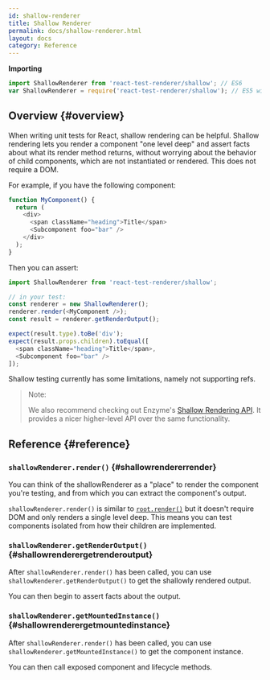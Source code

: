 ```yaml
---
id: shallow-renderer
title: Shallow Renderer
permalink: docs/shallow-renderer.html
layout: docs
category: Reference
---
```


**Importing**

```javascript
import ShallowRenderer from 'react-test-renderer/shallow'; // ES6
var ShallowRenderer = require('react-test-renderer/shallow'); // ES5 with npm
```

## Overview {#overview}

When writing unit tests for React, shallow rendering can be helpful. Shallow rendering lets you render a component "one level deep" and assert facts about what its render method returns, without worrying about the behavior of child components, which are not instantiated or rendered. This does not require a DOM.

For example, if you have the following component:

```javascript
function MyComponent() {
  return (
    <div>
      <span className="heading">Title</span>
      <Subcomponent foo="bar" />
    </div>
  );
}
```

Then you can assert:

```javascript
import ShallowRenderer from 'react-test-renderer/shallow';

// in your test:
const renderer = new ShallowRenderer();
renderer.render(<MyComponent />);
const result = renderer.getRenderOutput();

expect(result.type).toBe('div');
expect(result.props.children).toEqual([
  <span className="heading">Title</span>,
  <Subcomponent foo="bar" />
]);
```

Shallow testing currently has some limitations, namely not supporting refs.

> Note:
>
> We also recommend checking out Enzyme's [Shallow Rendering API](https://airbnb.io/enzyme/docs/api/shallow.html). It provides a nicer higher-level API over the same functionality.

## Reference {#reference}

### `shallowRenderer.render()` {#shallowrendererrender}

You can think of the shallowRenderer as a "place" to render the component you're testing, and from which you can extract the component's output.

`shallowRenderer.render()` is similar to [`root.render()`](/docs/react-dom-client.html#createroot) but it doesn't require DOM and only renders a single level deep. This means you can test components isolated from how their children are implemented.

### `shallowRenderer.getRenderOutput()` {#shallowrenderergetrenderoutput}

After `shallowRenderer.render()` has been called, you can use `shallowRenderer.getRenderOutput()` to get the shallowly rendered output.

You can then begin to assert facts about the output.

### `shallowRenderer.getMountedInstance()` {#shallowrenderergetmountedinstance}

After `shallowRenderer.render()` has been called, you can use `shallowRenderer.getMountedInstance()` to get the component instance.

You can then call exposed component and lifecycle methods.
